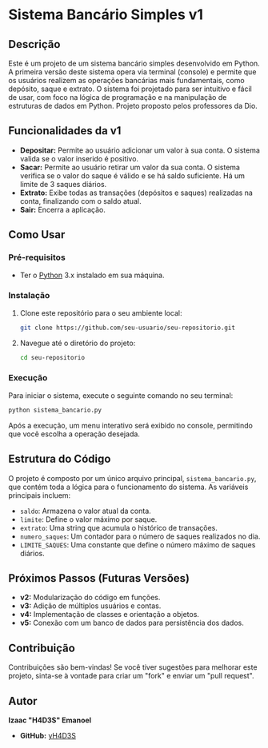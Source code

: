 # Sistema Bancário Simples v1

## Descrição

Este é um projeto de um sistema bancário simples desenvolvido em Python. A primeira versão deste sistema opera via terminal (console) e permite que os usuários realizem as operações bancárias mais fundamentais, como depósito, saque e extrato. O sistema foi projetado para ser intuitivo e fácil de usar, com foco na lógica de programação e na manipulação de estruturas de dados em Python. Projeto proposto pelos professores da Dio.

## Funcionalidades da v1

  * **Depositar:** Permite ao usuário adicionar um valor à sua conta. O sistema valida se o valor inserido é positivo.
  * **Sacar:** Permite ao usuário retirar um valor da sua conta. O sistema verifica se o valor do saque é válido e se há saldo suficiente. Há um limite de 3 saques diários.
  * **Extrato:** Exibe todas as transações (depósitos e saques) realizadas na conta, finalizando com o saldo atual.
  * **Sair:** Encerra a aplicação.

## Como Usar

### Pré-requisitos

  * Ter o [Python](https://www.python.org/downloads/) 3.x instalado em sua máquina.

### Instalação

1.  Clone este repositório para o seu ambiente local:
    ```bash
    git clone https://github.com/seu-usuario/seu-repositorio.git
    ```
2.  Navegue até o diretório do projeto:
    ```bash
    cd seu-repositorio
    ```

### Execução

Para iniciar o sistema, execute o seguinte comando no seu terminal:

```bash
python sistema_bancario.py
```

Após a execução, um menu interativo será exibido no console, permitindo que você escolha a operação desejada.

## Estrutura do Código

O projeto é composto por um único arquivo principal, `sistema_bancario.py`, que contém toda a lógica para o funcionamento do sistema. As variáveis principais incluem:

  * `saldo`: Armazena o valor atual da conta.
  * `limite`: Define o valor máximo por saque.
  * `extrato`: Uma string que acumula o histórico de transações.
  * `numero_saques`: Um contador para o número de saques realizados no dia.
  * `LIMITE_SAQUES`: Uma constante que define o número máximo de saques diários.

## Próximos Passos (Futuras Versões)

  * **v2:** Modularização do código em funções.
  * **v3:** Adição de múltiplos usuários e contas.
  * **v4:** Implementação de classes e orientação a objetos.
  * **v5:** Conexão com um banco de dados para persistência dos dados.

## Contribuição

Contribuições são bem-vindas\! Se você tiver sugestões para melhorar este projeto, sinta-se à vontade para criar um "fork" e enviar um "pull request".

## Autor

**Izaac "H4D3S" Emanoel**

  * **GitHub:** [yH4D3S](https://www.google.com/search?q=https://github.com/yH4D3S)
